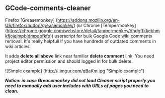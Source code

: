 GCode-comments-cleaner
---------------------

Firefox [Greasemonkey] (https://addons.mozilla.org/en-US/firefox/addon/greasemonkey/) (or Chrome [Tempermonkey] (https://chrome.google.com/webstore/detail/tampermonkey/dhdgffkkebhmkfjojejmpbldmpobfkfo)) userscript for bulk Google Code wiki comments removal. It's really helpfull if you have hundreds of outdated comments in wiki articles.

It adds **delete all above** link near familiar **delete comment** link. You need project editor permission and should logged in for bulk delete.

![Simple example] (http://i.imgur.com/qBaKm.jpg "Simple example")

**_Notice: in case Greasemonkey did not load Cleaner script properly you need to manually add user includes with URLs of pages you need to clean._**
